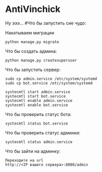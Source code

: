 # AntiVinchick

Ну эээ... 
#Что бы запустить сие чудо:

Накатываем миграции
```
python manage.py migrate
```

Что бы создать админа:

```
python manage.py createsuperuser
```

Что бы запустить сервер:
```
sudo cp admin.service /etc/system/systemd
sudo cp bot.service /etc/system/systemd

systecmtl start admin.service
systecmtl start bot.service
systecmtl enable admin.service
systecmtl enable bot.service
```

Что бы проверить статус бота:
```
systecmtl status bot.service
```

Что бы проверить статус админки:
```
systecmtl status admin.service
```

Что бы зайти на админку:
```
Переходите на url
http://<IP вашего сервера>:8000/admin
```
